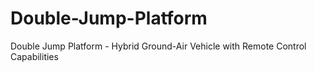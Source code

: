 # Double-Jump-Platform
Double Jump Platform - Hybrid Ground-Air Vehicle with Remote Control Capabilities
